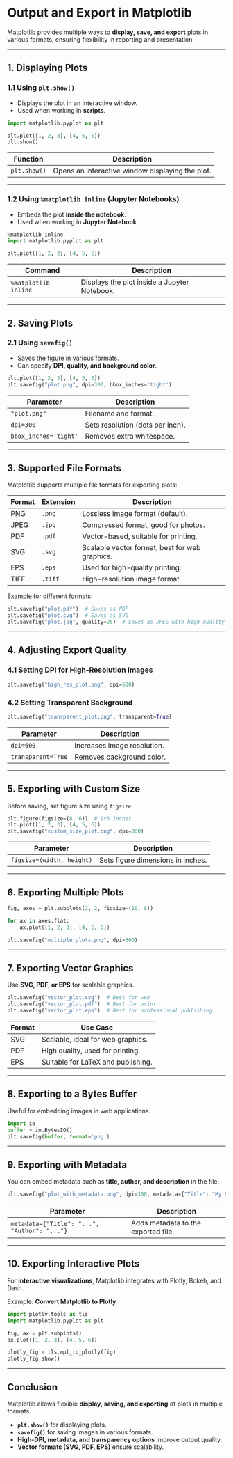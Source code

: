 # **Output and Export in Matplotlib**  

Matplotlib provides multiple ways to **display, save, and export** plots in various formats, ensuring flexibility in reporting and presentation.

---

## **1. Displaying Plots**  

### **1.1 Using `plt.show()`**  
- Displays the plot in an interactive window.
- Used when working in **scripts**.

```python
import matplotlib.pyplot as plt

plt.plot([1, 2, 3], [4, 5, 6])
plt.show()
```

| Function | Description |
|----------|-------------|
| `plt.show()` | Opens an interactive window displaying the plot. |

---

### **1.2 Using `%matplotlib inline` (Jupyter Notebooks)**
- Embeds the plot **inside the notebook**.
- Used when working in **Jupyter Notebook**.

```python
%matplotlib inline
import matplotlib.pyplot as plt

plt.plot([1, 2, 3], [4, 5, 6])
```

| Command | Description |
|---------|-------------|
| `%matplotlib inline` | Displays the plot inside a Jupyter Notebook. |

---

## **2. Saving Plots**  

### **2.1 Using `savefig()`**  
- Saves the figure in various formats.
- Can specify **DPI, quality, and background color**.

```python
plt.plot([1, 2, 3], [4, 5, 6])
plt.savefig("plot.png", dpi=300, bbox_inches='tight')
```

| Parameter | Description |
|-----------|-------------|
| `"plot.png"` | Filename and format. |
| `dpi=300` | Sets resolution (dots per inch). |
| `bbox_inches='tight'` | Removes extra whitespace. |

---

## **3. Supported File Formats**  

Matplotlib supports multiple file formats for exporting plots:

| Format | Extension | Description |
|--------|----------|-------------|
| PNG | `.png` | Lossless image format (default). |
| JPEG | `.jpg` | Compressed format, good for photos. |
| PDF | `.pdf` | Vector-based, suitable for printing. |
| SVG | `.svg` | Scalable vector format, best for web graphics. |
| EPS | `.eps` | Used for high-quality printing. |
| TIFF | `.tiff` | High-resolution image format. |

Example for different formats:

```python
plt.savefig("plot.pdf")  # Saves as PDF
plt.savefig("plot.svg")  # Saves as SVG
plt.savefig("plot.jpg", quality=95)  # Saves as JPEG with high quality
```

---

## **4. Adjusting Export Quality**  

### **4.1 Setting DPI for High-Resolution Images**
```python
plt.savefig("high_res_plot.png", dpi=600)
```

### **4.2 Setting Transparent Background**
```python
plt.savefig("transparent_plot.png", transparent=True)
```

| Parameter | Description |
|-----------|-------------|
| `dpi=600` | Increases image resolution. |
| `transparent=True` | Removes background color. |

---

## **5. Exporting with Custom Size**  

Before saving, set figure size using `figsize`:

```python
plt.figure(figsize=(8, 6))  # 8x6 inches
plt.plot([1, 2, 3], [4, 5, 6])
plt.savefig("custom_size_plot.png", dpi=300)
```

| Parameter | Description |
|-----------|-------------|
| `figsize=(width, height)` | Sets figure dimensions in inches. |

---

## **6. Exporting Multiple Plots**  

```python
fig, axes = plt.subplots(2, 2, figsize=(10, 8))

for ax in axes.flat:
    ax.plot([1, 2, 3], [4, 5, 6])

plt.savefig("multiple_plots.png", dpi=300)
```

---

## **7. Exporting Vector Graphics**  

Use **SVG, PDF, or EPS** for scalable graphics.

```python
plt.savefig("vector_plot.svg")  # Best for web
plt.savefig("vector_plot.pdf")  # Best for print
plt.savefig("vector_plot.eps")  # Best for professional publishing
```

| Format | Use Case |
|--------|----------|
| SVG | Scalable, ideal for web graphics. |
| PDF | High quality, used for printing. |
| EPS | Suitable for LaTeX and publishing. |

---

## **8. Exporting to a Bytes Buffer**  

Useful for embedding images in web applications.

```python
import io
buffer = io.BytesIO()
plt.savefig(buffer, format='png')
```

---

## **9. Exporting with Metadata**  

You can embed metadata such as **title, author, and description** in the file.

```python
plt.savefig("plot_with_metadata.png", dpi=300, metadata={"Title": "My Plot", "Author": "User"})
```

| Parameter | Description |
|-----------|-------------|
| `metadata={"Title": "...", "Author": "..."}` | Adds metadata to the exported file. |

---

## **10. Exporting Interactive Plots**  

For **interactive visualizations**, Matplotlib integrates with Plotly, Bokeh, and Dash.

Example: **Convert Matplotlib to Plotly**  
```python
import plotly.tools as tls
import matplotlib.pyplot as plt

fig, ax = plt.subplots()
ax.plot([1, 2, 3], [4, 5, 6])

plotly_fig = tls.mpl_to_plotly(fig)
plotly_fig.show()
```

---

## **Conclusion**  

Matplotlib allows flexible **display, saving, and exporting** of plots in multiple formats.  
- **`plt.show()`** for displaying plots.  
- **`savefig()`** for saving images in various formats.  
- **High-DPI, metadata, and transparency options** improve output quality.  
- **Vector formats (SVG, PDF, EPS)** ensure scalability.